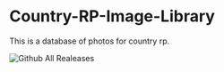 # Country-RP-Image-Library
This is a database of photos for country rp.


![Github All Realeases](https://img.shields.io/github/downloads/coco11211/CRIL/total?logo=Discord&style=flat-square)
